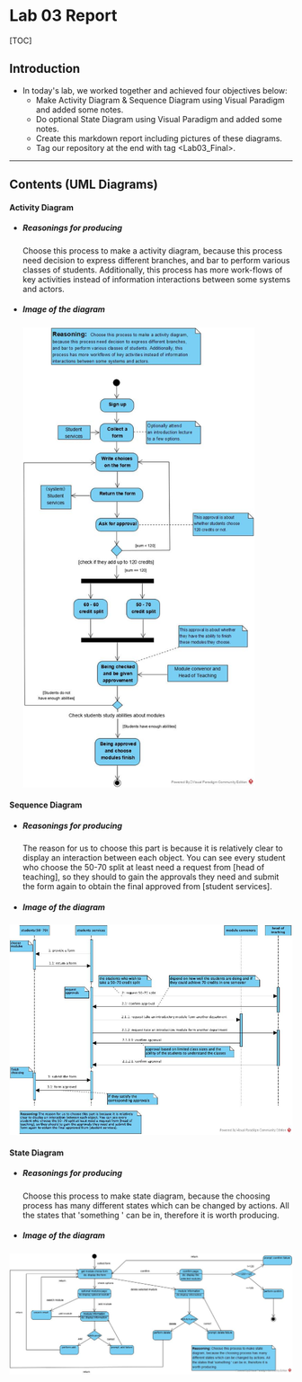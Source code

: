 # Lab 03 Report 

[TOC]

## Introduction

- In today's lab, we worked together and achieved four objectives below:		
  - Make Activity Diagram & Sequence Diagram using Visual Paradigm and added some notes.
  - Do optional State Diagram using Visual Paradigm and added some notes.
  - Create this markdown report including pictures of these diagrams.
  - Tag our repository at the end with tag <Lab03_Final>.

------

## Contents (UML Diagrams)

#### Activity Diagram

- ##### Reasonings for producing

  Choose this process to make a activity diagram, because this process need decision to express different branches, and bar to perform various classes of students. Additionally, this process has more work-flows of key activities instead of information interactions between some systems and actors.

- ##### Image of the diagram

  

  <img src="./Activity_Diagram.jpg" alt="Activity_Diagram.jpg" style="zoom:80%;" />

#### Sequence Diagram

- ##### Reasonings for producing

  The reason for us to choose this part is because it is relatively clear to display an interaction between each object. You can see every student who choose the 50-70 split at least need a request from [head of teaching], so they should to gain the approvals they need and submit the form again to obtain the final approved from [student services].

- ##### Image of the diagram

  

<img src="./Sequence_Diagram.jpg" alt="Sequence_Diagram.jpg" style="zoom:90%;" />

#### State Diagram

- ##### Reasonings for producing

  Choose this process to make state diagram, because the choosing process has many different states which can be changed by actions. All the states that 'something ' can be in, therefore it is worth producing.

- ##### Image of the diagram

<img src="./State_Diagram.jpg" alt="State_Diagram.jpg" style="zoom:90%;" />